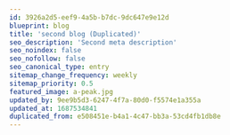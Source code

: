 ```yaml
---
id: 3926a2d5-eef9-4a5b-b7dc-9dc647e9e12d
blueprint: blog
title: 'second blog (Duplicated)'
seo_description: 'Second meta description'
seo_noindex: false
seo_nofollow: false
seo_canonical_type: entry
sitemap_change_frequency: weekly
sitemap_priority: 0.5
featured_image: a-peak.jpg
updated_by: 9ee9b5d3-6247-4f7a-80d0-f5574e1a355a
updated_at: 1687534841
duplicated_from: e508451e-b4a1-4c47-bb3a-53cd4fb1db8e
---
```

